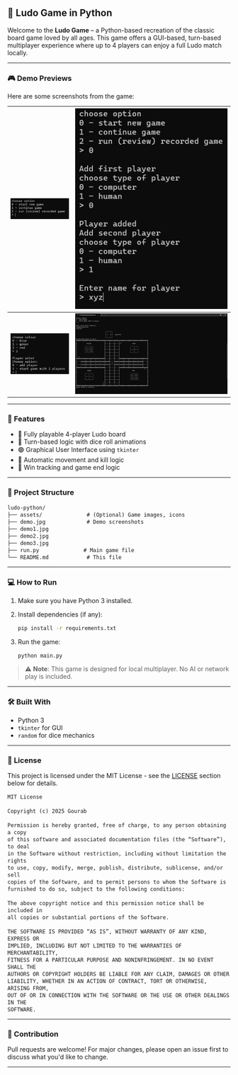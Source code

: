 ## 🧩 Ludo Game in Python

Welcome to the **Ludo Game** – a Python-based recreation of the classic board game loved by all ages. This game offers a GUI-based, turn-based multiplayer experience where up to 4 players can enjoy a full Ludo match locally.

---

### 🎮 Demo Previews

Here are some screenshots from the game:

| ![Demo 1](demo.jpg)  | ![Demo 2](demo1.jpg) |
| -------------------- | -------------------- |
| ![Demo 3](demo2.jpg) | ![Demo 4](demo3.jpg) |

---

### 🚀 Features

* 🎲 Fully playable 4-player Ludo board
* 🧠 Turn-based logic with dice roll animations
* 🟢 Graphical User Interface using `tkinter`
* 🧮 Automatic movement and kill logic
* 🏁 Win tracking and game end logic

---

### 📁 Project Structure

```
ludo-python/
├── assets/              # (Optional) Game images, icons
├── demo.jpg             # Demo screenshots
├── demo1.jpg
├── demo2.jpg
├── demo3.jpg
├── run.py              # Main game file
└── README.md            # This file
```

---

### 💻 How to Run

1. Make sure you have Python 3 installed.
2. Install dependencies (if any):

   ```bash
   pip install -r requirements.txt
   ```
3. Run the game:

   ```bash
   python main.py
   ```

> ⚠️ **Note**: This game is designed for local multiplayer. No AI or network play is included.

---

### 🛠️ Built With

* Python 3
* `tkinter` for GUI
* `random` for dice mechanics

---

### 📜 License

This project is licensed under the MIT License - see the [LICENSE](#license) section below for details.

```
MIT License

Copyright (c) 2025 Gourab

Permission is hereby granted, free of charge, to any person obtaining a copy
of this software and associated documentation files (the “Software”), to deal
in the Software without restriction, including without limitation the rights
to use, copy, modify, merge, publish, distribute, sublicense, and/or sell
copies of the Software, and to permit persons to whom the Software is
furnished to do so, subject to the following conditions:

The above copyright notice and this permission notice shall be included in
all copies or substantial portions of the Software.

THE SOFTWARE IS PROVIDED “AS IS”, WITHOUT WARRANTY OF ANY KIND, EXPRESS OR
IMPLIED, INCLUDING BUT NOT LIMITED TO THE WARRANTIES OF MERCHANTABILITY,
FITNESS FOR A PARTICULAR PURPOSE AND NONINFRINGEMENT. IN NO EVENT SHALL THE
AUTHORS OR COPYRIGHT HOLDERS BE LIABLE FOR ANY CLAIM, DAMAGES OR OTHER
LIABILITY, WHETHER IN AN ACTION OF CONTRACT, TORT OR OTHERWISE, ARISING FROM,
OUT OF OR IN CONNECTION WITH THE SOFTWARE OR THE USE OR OTHER DEALINGS IN THE
SOFTWARE.
```

---

### 🙌 Contribution

Pull requests are welcome! For major changes, please open an issue first to discuss what you'd like to change.

---
